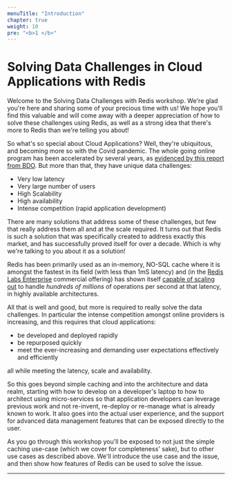 ```yaml
---
menuTitle: "Introduction"
chapter: true
weight: 10
pre: "<b>1 </b>"
---
```

# Solving Data Challenges in Cloud Applications with Redis

Welcome to the Solving Data Challenges with Redis workshop. We're glad you're here and sharing some of your precious time with us! We hope you'll find this valuable and will come away with a deeper appreciation of how to solve these challenges using Redis, as well as a strong idea that there's more to Redis than we're telling you about!

So what's so special about Cloud Applications? Well, they're ubiquitous, and becoming more so with the Covid pandemic. The whole going online program has been accelerated by several years, as [evidenced by this report from BDO]. But more than that, they have unique data challenges:

- Very low latency
- Very large number of users
- High Scalability
- High availability
- Intense competition (rapid application development)

There are many solutions that address some of these challenges, but few that really address them all and at the scale required. It turns out that Redis is such a solution that was specifically created to address exactly this market, and has successfully proved itself for over a decade. Which is why we're talking to you about it as a solution!

Redis has been primarily used as an in-memory, NO-SQL cache where it is amongst the fastest in its field (with less than 1mS latency) and (in the [Redis Labs Enterprise] commercial offering) has shown itself [capable of scaling out] to handle _hundreds of millions_ of operations per second at that latency, in highly available architectures.

All that is well and good, but more is required to really solve the data challenges. In particular the intense competition amongst online providers is increasing, and this requires that cloud applications:

- be developed and deployed rapidly
- be repurposed quickly
- meet the ever-increasing and demanding user expectations effectively and efficiently

all while meeting the latency, scale and availability. 

So this goes beyond simple caching and into the architecture and data realm, starting with how to develop on a developer's laptop to how to architect using micro-services so that application developers can leverage previous work and not re-invent, re-deploy or re-manage what is already known to work. It also goes into the actual user experience, and the support for advanced data management features that can be exposed directly to the user. 

As you go through this workshop you'll be exposed to not just the simple caching use-case (which we cover for completeness' sake), but to other use cases as described above. We'll introduce the use case and the issue, and then show how features of Redis can be used to solve the issue. 




--------
[evidenced by this report from BDO]: https://www.bdo.com/insights/business-financial-advisory/strategy,-technology-transformation/covid-19-is-accelerating-the-rise-of-the-digital-e
[Redis Labs Enterprise]: https://redislabs.com/redis-enterprise/advantages/
[capable of scaling out]: https://redislabs.com/blog/redis-enterprise-extends-linear-scalability-200m-ops-sec/
